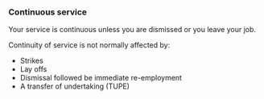 ###  Continuous service

Your service is continuous unless you are dismissed or you leave your job.

Continuity of service is not normally affected by:

  * Strikes 
  * Lay offs 
  * Dismissal followed be immediate re-employment 
  * A transfer of undertaking (TUPE) 
